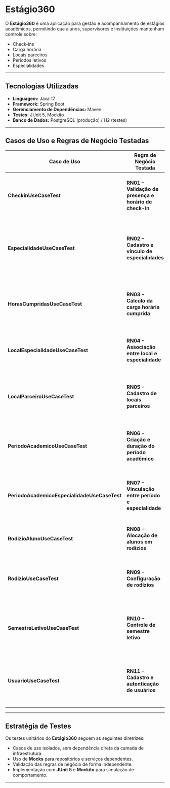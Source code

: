 # Estágio360

O **Estágio360** é uma aplicação para gestão e acompanhamento de estágios acadêmicos, permitindo que alunos, supervisores e instituições mantenham controle sobre:

- Check-ins
- Carga horária
- Locais parceiros
- Períodos letivos
- Especialidades

---

## Tecnologias Utilizadas

- **Linguagem:** Java 17  
- **Framework:** Spring Boot  
- **Gerenciamento de Dependências:** Maven  
- **Testes:** JUnit 5, Mockito  
- **Banco de Dados:** PostgreSQL (produção) / H2 (testes)

---

## Casos de Uso e Regras de Negócio Testadas

| Caso de Uso | Regra de Negócio Testada | Descrição do Cenário Validado |
|-------------|--------------------------|-------------------------------|
| **CheckinUseCaseTest** | **RN01 – Validação de presença e horário de check-in** | Verifica se o aluno só pode realizar check-in dentro do horário permitido e com vínculo ativo no estágio. |
| **EspecialidadeUseCaseTest** | **RN02 – Cadastro e vínculo de especialidades** | Garante que cada especialidade esteja corretamente vinculada a um curso e não possa ser duplicada. |
| **HorasCumpridasUseCaseTest** | **RN03 – Cálculo da carga horária cumprida** | Confirma se as horas registradas são somadas corretamente e se não é possível registrar horas negativas ou nulas. |
| **LocalEspecialidadeUseCaseTest** | **RN04 – Associação entre local e especialidade** | Testa se um local parceiro pode oferecer apenas especialidades previamente aprovadas. |
| **LocalParceiroUseCaseTest** | **RN05 – Cadastro de locais parceiros** | Valida se um local parceiro deve conter informações obrigatórias (nome, CNPJ e endereço) antes de ser salvo. |
| **PeriodoAcademicoUseCaseTest** | **RN06 – Criação e duração do período acadêmico** | Verifica se a data de término é posterior à data de início e se períodos sobrepostos não são permitidos. |
| **PeriodoAcademicoEspecialidadeUseCaseTest** | **RN07 – Vinculação entre período e especialidade** | Garante que cada especialidade esteja ativa apenas durante períodos acadêmicos válidos. |
| **RodizioAlunoUseCaseTest** | **RN08 – Alocação de alunos em rodízios** | Testa se o aluno não pode ser alocado em mais de um rodízio simultaneamente. |
| **RodizioUseCaseTest** | **RN09 – Configuração de rodízios** | Verifica se os rodízios respeitam o número máximo de alunos e especialidades permitidas. |
| **SemestreLetivoUseCaseTest** | **RN10 – Controle de semestre letivo** | Assegura que o semestre letivo tenha início e fim válidos e esteja corretamente associado ao período acadêmico. |
| **UsuarioUseCaseTest** | **RN11 – Cadastro e autenticação de usuários** | Garante que o login seja único, a senha tenha formato válido e que usuários inativos não consigam autenticar. |

---

## Estratégia de Testes

Os testes unitários do **Estágio360** seguem as seguintes diretrizes:

- Casos de uso isolados, sem dependência direta da camada de infraestrutura.  
- Uso de **Mocks** para repositórios e serviços dependentes.  
- Validação das regras de negócio de forma independente.  
- Implementação com **JUnit 5** e **Mockito** para simulação de comportamento.

---

